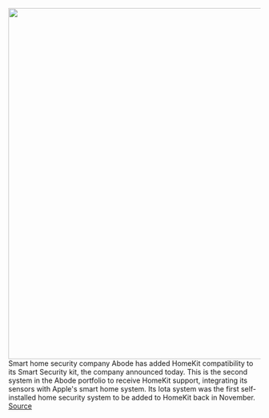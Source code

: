 <img src='https://cdn.vox-cdn.com/thumbor/BYU_SHjx3ewbmc_GU7W_vKhPzbY=/0x0:1500x888/1200x800/filters:focal(630x324:870x564)/cdn.vox-cdn.com/uploads/chorus_image/image/66284066/abode_Smart_Security_Kit___Web_App.0.jpg' width='700px' /><br/>
Smart home security company Abode has added HomeKit compatibility to its Smart Security kit, the company announced today. This is the second system in the Abode portfolio to receive HomeKit support, integrating its sensors with Apple's smart home system. Its Iota system was the first self-installed home security system to be added to HomeKit back in November.
<a href='https://www.theverge.com/2020/2/10/21128714/abode-homekit-apple-home-security'> Source <a/>